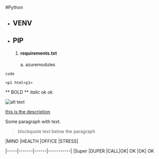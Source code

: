 #Python
- ## VENV
- ## PIP
    1. #### requirements.txt
        a. azuremodules
        
        
        
 `code`
 
``` <p1 html<p1> ```

** BOLD ** *italic* ok ok

![alt text](http://picsum.photos/200/200)



[this is the description](http://www.github.com)



Some paragraph with text.
> blockquote text below the paragraph


|MIND |HEALTH  |OFFICE  |STRESS|

|-----|-------|------|-----------|
|Super |DUPER |CALL|OK|
OK |OK| OK 
